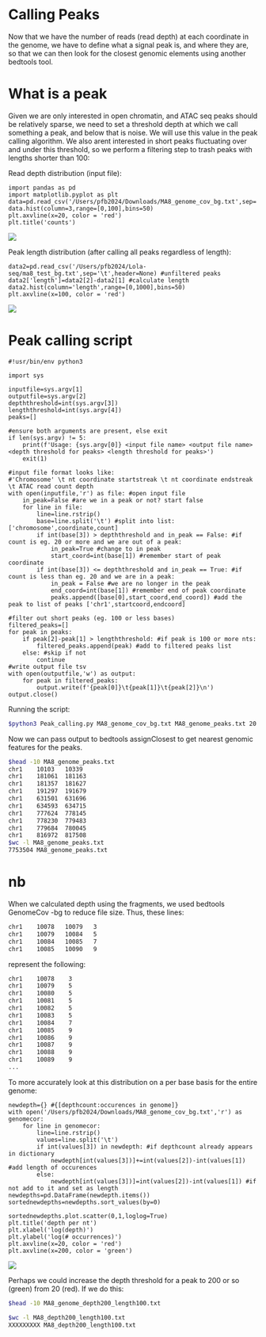 # Calling Peaks
Now that we have the number of reads (read depth) at each coordinate in the genome, we have to define what a signal peak is, and where they are, so that we can then look for the closest genomic elements using another bedtools tool. 
# What is a peak
Given we are only interested in open chromatin, and ATAC seq peaks should be relatively sparse, we need to set a threshold depth at which we call something a peak, and below that is noise. We will use this value in the peak calling algorithm. We also arent interested in short peaks fluctuating over and under this threshold, so we perform a filtering step to trash peaks with lengths shorter than 100:

Read depth distribution (input file):
```python3
import pandas as pd
import matplotlib.pyplot as plt
data=pd.read_csv('/Users/pfb2024/Downloads/MA8_genome_cov_bg.txt',sep='\t',header=None)
data.hist(column=3,range=[0,100],bins=50)
plt.axvline(x=20, color = 'red')
plt.title('counts')
```
![](pfb_lola_seq/generatingfiles/callpeaksfigs/histogramofdepths_ATACseq.png)

Peak length distribution (after calling all peaks regardless of length):
```python3
data2=pd.read_csv('/Users/pfb2024/Lola-seq/ma8_test_bg.txt',sep='\t',header=None) #unfiltered peaks
data2['length']=data2[2]-data2[1] #calculate length
data2.hist(column='length',range=[0,1000],bins=50)
plt.axvline(x=100, color = 'red')
```
![](pfb_lola_seq/generatingfiles/callpeaksfigs/histogramofpeaklengths_ATACseq.png)

# Peak calling script
```python3
#!usr/bin/env python3

import sys

inputfile=sys.argv[1]
outputfile=sys.argv[2]
depththreshold=int(sys.argv[3])
lengththreshold=int(sys.argv[4])
peaks=[]

#ensure both arguments are present, else exit
if len(sys.argv) != 5:
    print(f'Usage: {sys.argv[0]} <input file name> <output file name> <depth threshold for peaks> <length threshold for peaks>')
    exit(1)

#input file format looks like:
#'Chromosome' \t nt coordinate startstreak \t nt coordinate endstreak \t ATAC read count depth
with open(inputfile,'r') as file: #open input file
    in_peak=False #are we in a peak or not? start false
    for line in file:
        line=line.rstrip()
        base=line.split('\t') #split into list: ['chromosome',coordinate,count]
        if int(base[3]) > depththreshold and in_peak == False: #if count is eg. 20 or more and we are out of a peak:
            in_peak=True #change to in peak
            start_coord=int(base[1]) #remember start of peak coordinate
        if int(base[3]) <= depththreshold and in_peak == True: #if count is less than eg. 20 and we are in a peak:
            in_peak = False #we are no longer in the peak
            end_coord=int(base[1]) #remember end of peak coordinate
            peaks.append([base[0],start_coord,end_coord]) #add the peak to list of peaks ['chr1',startcoord,endcoord]

#filter out short peaks (eg. 100 or less bases)
filtered_peaks=[]
for peak in peaks:
    if peak[2]-peak[1] > lengththreshold: #if peak is 100 or more nts:
        filtered_peaks.append(peak) #add to filtered peaks list
    else: #skip if not
        continue
#write output file tsv
with open(outputfile,'w') as output:
    for peak in filtered_peaks:
        output.write(f'{peak[0]}\t{peak[1]}\t{peak[2]}\n')
output.close()
```
Running the script:
```bash
$python3 Peak_calling.py MA8_genome_cov_bg.txt MA8_genome_peaks.txt 20 100
```
Now we can pass output to bedtools assignClosest to get nearest genomic features for the peaks.

```bash
$head -10 MA8_genome_peaks.txt
chr1    10103   10339
chr1    181061  181163
chr1    181357  181627
chr1    191297  191679
chr1    631501  631696
chr1    634593  634715
chr1    777624  778145
chr1    778230  779483
chr1    779684  780045
chr1    816972  817508
$wc -l MA8_genome_peaks.txt
7753504 MA8_genome_peaks.txt
```

# nb
When we calculated depth using the fragments, we used bedtools GenomeCov -bg to reduce file size. Thus, these lines:
```bash
chr1    10078   10079   3
chr1    10079   10084   5
chr1    10084   10085   7
chr1    10085   10090   9
```
represent the following:
```bash
chr1    10078    3
chr1    10079    5
chr1    10080    5
chr1    10081    5
chr1    10082    5
chr1    10083    5
chr1    10084    7
chr1    10085    9
chr1    10086    9
chr1    10087    9
chr1    10088    9
chr1    10089    9
...
```
To more accurately look at this distribution on a per base basis for the entire genome:

```python3
newdepth={} #{[depthcount:occurences in genome]}
with open('/Users/pfb2024/Downloads/MA8_genome_cov_bg.txt','r') as genomecor:
    for line in genomecor:
        line=line.rstrip()
        values=line.split('\t')
        if int(values[3]) in newdepth: #if depthcount already appears in dictionary
            newdepth[int(values[3])]+=int(values[2])-int(values[1]) #add length of occurences
        else:
            newdepth[int(values[3])]=int(values[2])-int(values[1]) #if not add to it and set as length
newdepths=pd.DataFrame(newdepth.items())
sortednewdepths=newdepths.sort_values(by=0)

sortednewdepths.plot.scatter(0,1,loglog=True)
plt.title('depth per nt')
plt.xlabel('log(depth)')
plt.ylabel('log(# occurrences)')
plt.axvline(x=20, color = 'red')
plt.axvline(x=200, color = 'green')
```
![](pfb_lola_seq/generatingfiles/callpeaksfigs/depthpernt_ATACseq.png)

Perhaps we could increase the depth threshold for a peak to 200 or so (green) from 20 (red).
If we do this:
```bash
$head -10 MA8_genome_depth200_length100.txt

$wc -l MA8_depth200_length100.txt
XXXXXXXXX MA8_depth200_length100.txt
```
